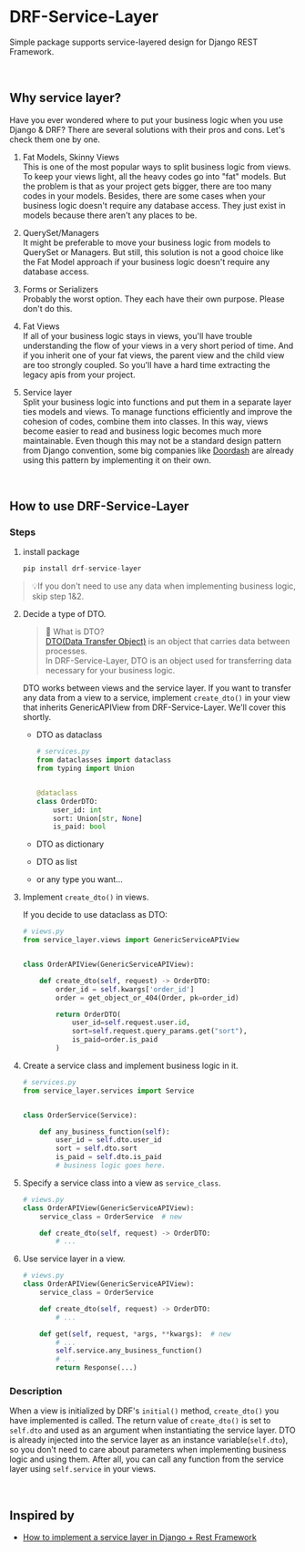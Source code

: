 # DRF-Service-Layer

Simple package supports service-layered design for Django REST Framework.

<br>

## Why service layer?

Have you ever wondered where to put your business logic when you use Django & DRF? There are several solutions with
their pros and cons. Let's check them one by one.

1. Fat Models, Skinny Views <br>
   This is one of the most popular ways to split business logic from views. To keep your views light, all the heavy
   codes go into "fat" models. But the problem is that as your project gets bigger, there are too many codes in your
   models. Besides, there are some cases when your business logic doesn't require any database access. They just exist
   in models because there aren't any places to be.


2. QuerySet/Managers <br>
   It might be preferable to move your business logic from models to QuerySet or Managers. But still, this solution is
   not a good choice like the Fat Model approach if your business logic doesn't require any database access.


3. Forms or Serializers <br>
   Probably the worst option. They each have their own purpose. Please don't do this.


4. Fat Views <br>
   If all of your business logic stays in views, you'll have trouble understanding the flow of your views in a very
   short period of time. And if you inherit one of your fat views, the parent view and the child view are too strongly
   coupled. So you'll have a hard time extracting the legacy apis from your project.


5. Service layer <br>
   Split your business logic into functions and put them in a separate layer ties models and views. To manage functions
   efficiently and improve the cohesion of codes, combine them into classes. In this way, views become easier to read
   and business logic becomes much more maintainable. Even though this may not be a standard design pattern from Django
   convention, some big companies
   like [Doordash](https://doordash.engineering/2017/05/15/tips-for-building-high-quality-django-apps-at-scale/) are
   already using this pattern by implementing it on their own.

<br>

## How to use DRF-Service-Layer

### Steps

1. install package

   ```python
   pip install drf-service-layer
   ```


> 💡If you don't need to use any data when implementing business logic, skip step 1&2.
2. Decide a type of DTO.

   > 💁 What is DTO? <br> [DTO(Data Transfer Object)](https://en.wikipedia.org/wiki/Data_transfer_object) is an object that carries data between processes. <br> In DRF-Service-Layer, DTO is an object used for transferring data necessary for your business logic.
   
   DTO works between views and the service layer. If you want to transfer any data from a view to a service, implement
   `create_dto()` in your view that inherits GenericAPIView from DRF-Service-Layer. We'll cover this shortly.
   
   - DTO as dataclass
     ```python
     # services.py
     from dataclasses import dataclass
     from typing import Union
     
     
     @dataclass
     class OrderDTO:
         user_id: int
         sort: Union[str, None]
         is_paid: bool
     ```
   
   - DTO as dictionary
   - DTO as list
   - or any type you want...

3. Implement `create_dto()` in views.
   
   If you decide to use dataclass as DTO:
   ```python
   # views.py
   from service_layer.views import GenericServiceAPIView
   
   
   class OrderAPIView(GenericServiceAPIView):
   
       def create_dto(self, request) -> OrderDTO:
           order_id = self.kwargs['order_id']
           order = get_object_or_404(Order, pk=order_id)
   
           return OrderDTO(
               user_id=self.request.user.id,
               sort=self.request.query_params.get("sort"),
               is_paid=order.is_paid
           )   
   ```

4. Create a service class and implement business logic in it.

   ```python
   # services.py
   from service_layer.services import Service
   
   
   class OrderService(Service):
   
       def any_business_function(self):
           user_id = self.dto.user_id
           sort = self.dto.sort
           is_paid = self.dto.is_paid
           # business logic goes here. 
   ```

5. Specify a service class into a view as `service_class`.

   ```python
   # views.py
   class OrderAPIView(GenericServiceAPIView):
       service_class = OrderService  # new
   
       def create_dto(self, request) -> OrderDTO:
           # ...
   ```

6. Use service layer in a view.

   ```python
   # views.py
   class OrderAPIView(GenericServiceAPIView):
       service_class = OrderService
   
       def create_dto(self, request) -> OrderDTO:
           # ...
   
       def get(self, request, *args, **kwargs):  # new
           # ...
           self.service.any_business_function()
           # ...
           return Response(...)
   ```

### Description

When a view is initialized by DRF's `initial()` method, `create_dto()` you have implemented is called. The return value
of `create_dto()` is set to `self.dto` and used as an argument when instantiating the service layer. DTO is already
injected into the service layer as an instance variable(`self.dto`), so you don't need to care about parameters when
implementing business logic and using them. After all, you can call any function from the service layer
using `self.service` in your views.

<br>

## Inspired by

- [How to implement a service layer in Django + Rest Framework](https://breadcrumbscollector.tech/how-to-implement-a-service-layer-in-django-rest-framework/)